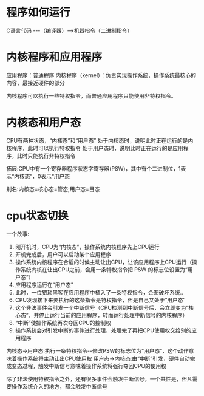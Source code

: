 
# 程序如何运行

C语言代码 ---（编译器）-->机器指令（二进制指令）

# 内核程序和应用程序

应用程序：普通程序
内核程序（kernel）：负责实现操作系统，操作系统最核心的内容，最接近硬件的部分

内核程序可以执行一些特权指令，而普通应用程序只能使用非特权指令。

# 内核态和用户态


CPU有两种状态，“内核态”和“用户态”
处于内核态时，说明此时正在运行的是内核程序，此时可以执行特权指令
处于用户态时，说明此时正在运行的是应用程序，此时只能执行非特权指令

拓展:CPU中有一个寄存器程序状态字寄存器(PSW)，其中有个二进制位，1表示“内核态”，0表示“用户态

别名:内核态=核心态=管态;用户态=目态

# cpu状态切换

一个故事:
1. 刚开机时，CPU为“内核态”，操作系统内核程序先上CPU运行
2. 开机完成后，用户可以启动某个应用程序
3. 操作系统内核程序在合适的时候主动让出CPU，让该应用程序上CPU运行（操作系统内核在让出CPU之前，会用一条特权指令把 PSW 的标志位设置为“用户态”）
4. 应用程序运行在“用户态”
5. 此时，一位猥琐黑客在应用程序中植入了一条特权指令，企图破坏系统..
6. CPU发现接下来要执行的这条指令是特权指令，但是自己又处于“用户态’
7. 这个非法事件会引发一个中断信号（CPU检测到中断信号后，会立即变为“核心态”，并停止运行当前的应用程序，转而运行处理中断信号的内核程序）
8. “中断”使操作系统再次夺回CPU的控制权
9. 操作系统会对引发中断的事件进行处理，处理完了再把CPU使用权交给别的应用程序

内核态→用户态:执行一条特权指令--修改PSW的标志位为“用户态”，这个动作意味着操作系统将主动让出CPU使用权
用户态→内核态:由“中断”引发，硬件自动完成变态过程，触发中断信号意味着操作系统将强行夺回CPU的使用权

除了非法使用特权指令之外，还有很多事件会触发中断信号。一个共性是，但凡需要操作系统介入的地方，都会触发中断信号